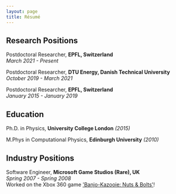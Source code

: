```yaml
---
layout: page
title: Résumé
---
```


## Research Positions

Postdoctoral Researcher, **EPFL, Switzerland**  
*March 2021 - Present*

Postdoctoral Researcher, **DTU Energy, Danish Technical University**  
*October 2019 - March 2021*

Postdoctoral Researcher, **EPFL, Switzerland**  
*January 2015 - January 2019*

## Education

Ph.D. in Physics, **University College London** *(2015)*

M.Phys in Computational Physics, **Edinburgh University** *(2010)*


## Industry Positions

Software Engineer, **Microsoft Game Studios (Rare), UK**  
*Spring 2007 - Spring 2008*  
Worked on the Xbox 360 game ['Banjo-Kazooie: Nuts & Bolts'](https://www.mobygames.com/game/xbox360/banjo-kazooie-nuts-bolts/credits)!